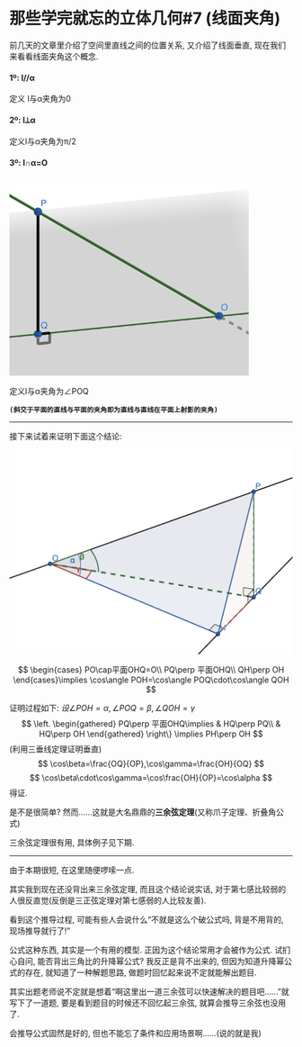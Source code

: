 # 那些学完就忘的立体几何#7 (线面夹角)
<script 
  src="https://cdn.bootcss.com/mathjax/2.7.5/MathJax.js?config=TeX-MML-AM_CHTML"></script>
前几天的文章里介绍了空间里直线之间的位置关系, 又介绍了线面垂直, 现在我们来看看线面夹角这个概念.

#### 1º: l//α

定义 l与α夹角为0

#### 2º: l⟂α

定义l与α夹角为π/2

#### 3º: l∩α=O

<img src="../img/day54/Screen Shot 5781-01-14 at 18.01.12.png" alt="Screen Shot 5781-01-14 at 18.01.12" style="zoom:50%;" />

定义l与α夹角为∠POQ

**`(斜交于平面的直线与平面的夹角即为直线与直线在平面上射影的夹角)`**

---

接下来试着来证明下面这个结论:

<img src="../img/day54/Screen Shot 5781-01-14 at 20.04.50.png" alt="Screen Shot 5781-01-14 at 20.04.50" style="zoom:50%;" />

$$
\begin{cases}
PO\cap平面OHQ=O\\
PQ\perp 平面OHQ\\
QH\perp OH
\end{cases}\implies \cos\angle POH=\cos\angle POQ\cdot\cos\angle QOH
$$

证明过程如下: $设\angle POH=\alpha, \angle POQ=\beta, \angle QOH=\gamma$
$$
\left. \begin{gathered}
PQ\perp 平面OHQ\implies & HQ\perp PQ\\
& HQ\perp OH
\end{gathered} \right\}
\implies PH\perp OH
$$
(利用三垂线定理证明垂直)
$$
\cos\beta=\frac{OQ}{OP},\cos\gamma=\frac{OH}{OQ}
$$
$$
\cos\beta\cdot\cos\gamma=\cos\frac{OH}{OP}=\cos\alpha
$$
得证.

是不是很简单? 然而……这就是大名鼎鼎的**三余弦定理**(又称爪子定理、折叠角公式)

三余弦定理很有用, 具体例子见下期.

---

由于本期很短, 在这里随便啰嗦一点.

其实我到现在还没背出来三余弦定理, 而且这个结论说实话, 对于第七感比较弱的人很反直觉(反倒是三正弦定理对第七感弱的人比较友善).

看到这个推导过程, 可能有些人会说什么“不就是这么个破公式吗, 背是不用背的, 现场推导就行了!” 

公式这种东西, 其实是一个有用的模型. 正因为这个结论常用才会被作为公式. 试扪心自问, 能否背出三角比的升降幂公式? 我反正是背不出来的, 但因为知道升降幂公式的存在, 就知道了一种解题思路, 做题时回忆起来说不定就能解出题目.

其实出题老师说不定就是想着“啊这里出一道三余弦可以快速解决的题目吧……”就写下了一道题, 要是看到题目的时候还不回忆起三余弦, 就算会推导三余弦也没用了.

会推导公式固然是好的, 但也不能忘了条件和应用场景啊……(说的就是我)

